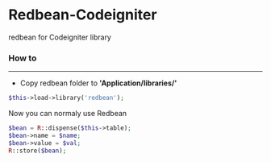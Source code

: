 # Redbean-Codeigniter
redbean for Codeigniter library

### How to
---------

- Copy redbean folder to **'Application/libraries/'**

```php
$this->load->library('redbean');
```

Now you can normaly use Redbean

```php
$bean = R::dispense($this->table);
$bean->name = $name;
$bean->value = $val;
R::store($bean);
```
